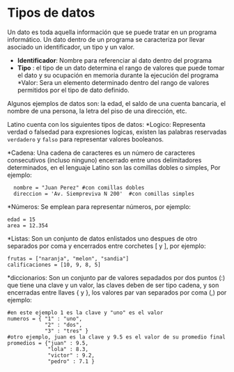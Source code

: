 # Tipos de datos
Un dato es toda aquella información que se puede tratar en un programa informático.
Un dato dentro de un programa se caracteriza por llevar asociado un identificador, un tipo y un valor.

* **Identificador**: Nombre para referenciar al dato dentro del programa
* **Tipo** : el tipo de un dato determina el rango de valores que puede tomar el dato y su ocupación en memoria durante la ejecución del programa
*Valor: Sera un elemento determinado dentro del rango de valores permitidos por el tipo de dato definido.

Algunos ejemplos de datos son: la edad, el saldo de una cuenta bancaria, el nombre de una persona, la letra del piso de una dirección, etc.

Latino cuenta con los siguientes tipos de datos:
*Logico: Representa verdad o falsedad para expresiones logicas, existen las palabras reservadas `verdadero` y `falso` para representar valores booleanos.

*Cadena: Una cadena de caracteres es un número de caracteres consecutivos (incluso ninguno) encerrado entre unos delimitadores determinados, en el lenguaje Latino son las comillas dobles o simples, Por ejemplo:
  ```
    nombre = "Juan Perez" #con comillas dobles
    direccion = 'Av. Siempreviva N 200'  #con comillas simples
  ```
*Números: Se emplean para representar números, por ejemplo:
```
edad = 15
area = 12.354
```

*Listas: Son un conjunto de datos enlistados uno despues de otro separados por coma y encerrados entre corchetes [ y ], por ejemplo:
```
frutas = ["naranja", "melon", "sandia"]
calificaciones = [10, 9, 8, 5]
```

*diccionarios: Son un conjunto par de valores sepadados por dos puntos (:) que tiene una clave y un valor, las claves deben de ser tipo cadena, y son encerradas entre llaves { y }, los valores par van separados por coma (,) por ejemplo:
```
#en este ejemplo 1 es la clave y "uno" es el valor
numeros = { "1" : "uno", 
            "2" : "dos", 
            "3" : "tres" } 
#otro ejemplo, juan es la clave y 9.5 es el valor de su promedio final
promedios = {"juan" : 9.5, 
             "lola" : 8.3, 
             "victor" : 9.2, 
             "pedro" : 7.1 }
```


